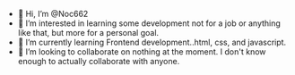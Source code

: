- 👋 Hi, I’m @Noc662
- 👀 I’m interested in learning some development not for a job or anything like that, but more for a personal goal.
- 🌱 I’m currently learning Frontend development..html, css, and javascript.
- 💞️ I’m looking to collaborate on nothing at the moment. I don't know enough to actually collaborate with anyone.

<!---
Noc662/Noc662 is a ✨ special ✨ repository because its `README.md` (this file) appears on your GitHub profile.
You can click the Preview link to take a look at your changes.
--->
